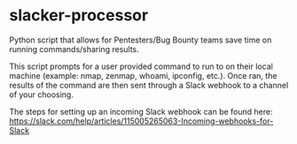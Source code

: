 # slacker-processor
Python script that allows for Pentesters/Bug Bounty teams save time on running commands/sharing results.

This script prompts for a user provided command to run to on their local machine (example: nmap, zenmap, whoami, ipconfig, etc.). Once ran, the results of the command are then sent through a Slack webhook to a channel of your choosing.

The steps for setting up an incoming Slack webhook can be found here:
https://slack.com/help/articles/115005265063-Incoming-webhooks-for-Slack

